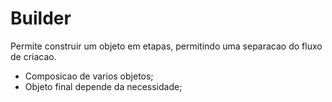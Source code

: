 # Builder

Permite construir um objeto em etapas, permitindo uma separacao do fluxo de criacao.

- Composicao de varios objetos;
- Objeto final depende da necessidade;
